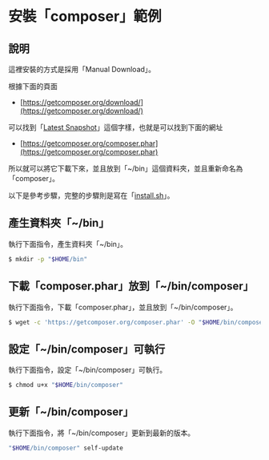 
# 安裝「composer」範例


## 說明

這裡安裝的方式是採用「Manual Download」。

根據下面的頁面

* [https://getcomposer.org/download/](https://getcomposer.org/download/)

可以找到「[Latest Snapshot](https://getcomposer.org/composer.phar)」這個字樣，也就是可以找到下面的網址

* [https://getcomposer.org/composer.phar](https://getcomposer.org/composer.phar)

所以就可以將它下載下來，並且放到「~/bin」這個資料夾，並且重新命名為「composer」。

以下是參考步驟，完整的步驟則是寫在「[install.sh](install.sh)」。


## 產生資料夾「~/bin」

執行下面指令，產生資料夾「~/bin」。

``` sh
$ mkdir -p "$HOME/bin"
```

## 下載「composer.phar」放到「~/bin/composer」

執行下面指令，下載「composer.phar」，並且放到「~/bin/composer」。

``` sh
$ wget -c 'https://getcomposer.org/composer.phar' -O "$HOME/bin/composer"
```

## 設定「~/bin/composer」可執行

執行下面指令，設定「~/bin/composer」可執行。

``` sh
$ chmod u+x "$HOME/bin/composer"
```

## 更新「~/bin/composer」

執行下面指令，將「~/bin/composer」更新到最新的版本。

``` sh
"$HOME/bin/composer" self-update
```
